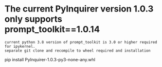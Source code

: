 # The current  PyInquirer version 1.0.3 only supports prompt_toolkit==1.0.14
>
	current python 3.8 version of prompt_toolkit is 3.0 or higher required for ipykernel. 
	separate git clone and recompile to wheel required and installation 

pip install PyInquirer-1.0.3-py3-none-any.whl

